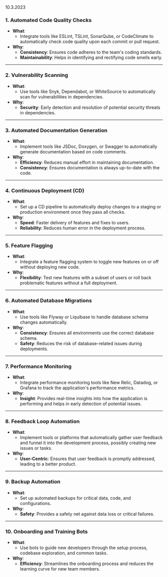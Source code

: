 10.3.2023

### **1. Automated Code Quality Checks**

- **What**:
  - Integrate tools like ESLint, TSLint, SonarQube, or CodeClimate to
    automatically check code quality upon each commit or pull request.
- **Why**:
  - **Consistency**: Ensures code adheres to the team's coding standards.
  - **Maintainability**: Helps in identifying and rectifying code smells early.

---

### **2. Vulnerability Scanning**

- **What**:
  - Use tools like Snyk, Dependabot, or WhiteSource to automatically scan for
    vulnerabilities in dependencies.
- **Why**:
  - **Security**: Early detection and resolution of potential security threats
    in dependencies.

---

### **3. Automated Documentation Generation**

- **What**:
  - Implement tools like JSDoc, Doxygen, or Swagger to automatically generate
    documentation based on code comments.
- **Why**:
  - **Efficiency**: Reduces manual effort in maintaining documentation.
  - **Consistency**: Ensures documentation is always up-to-date with the code.

---

### **4. Continuous Deployment (CD)**

- **What**:
  - Set up a CD pipeline to automatically deploy changes to a staging or
    production environment once they pass all checks.
- **Why**:
  - **Speed**: Faster delivery of features and fixes to users.
  - **Reliability**: Reduces human error in the deployment process.

---

### **5. Feature Flagging**

- **What**:
  - Integrate a feature flagging system to toggle new features on or off without
    deploying new code.
- **Why**:
  - **Flexibility**: Test new features with a subset of users or roll back
    problematic features without a full deployment.

---

### **6. Automated Database Migrations**

- **What**:
  - Use tools like Flyway or Liquibase to handle database schema changes
    automatically.
- **Why**:
  - **Consistency**: Ensures all environments use the correct database schema.
  - **Safety**: Reduces the risk of database-related issues during deployments.

---

### **7. Performance Monitoring**

- **What**:
  - Integrate performance monitoring tools like New Relic, Datadog, or Grafana
    to track the application's performance metrics.
- **Why**:
  - **Insight**: Provides real-time insights into how the application is
    performing and helps in early detection of potential issues.

---

### **8. Feedback Loop Automation**

- **What**:
  - Implement tools or platforms that automatically gather user feedback and
    funnel it into the development process, possibly creating new issues or
    tasks.
- **Why**:
  - **User-Centric**: Ensures that user feedback is promptly addressed, leading
    to a better product.

---

### **9. Backup Automation**

- **What**:
  - Set up automated backups for critical data, code, and configurations.
- **Why**:
  - **Safety**: Provides a safety net against data loss or critical failures.

---

### **10. Onboarding and Training Bots**

- **What**:
  - Use bots to guide new developers through the setup process, codebase
    exploration, and common tasks.
- **Why**:
  - **Efficiency**: Streamlines the onboarding process and reduces the learning
    curve for new team members.
